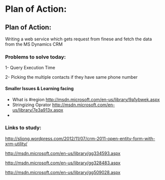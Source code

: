 # Plan of Action:


## Plan of Action:


Writing a web service which gets request from finese and fetch the data from the MS Dynamics CRM


### Problems to solve today:


1- Query Execution Time


2- Picking the multiple contacts if they have same phone number


#### Smaller Issues & Learning facing



* What is #region <http://msdn.microsoft.com/en-us/library/9a1ybwek.aspx>
* Stringizing Oprator http://msdn.microsoft.com/en-us/library/7e3a913x.aspx
* 



### Links to study:


<http://sliong.wordpress.com/2012/11/07/crm-2011-open-entity-form-with-xrm-utility/>





<http://msdn.microsoft.com/en-us/library/gg334593.aspx>





<http://msdn.microsoft.com/en-us/library/gg328483.aspx>





<http://msdn.microsoft.com/en-us/library/gg509028.aspx>




